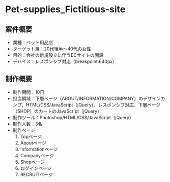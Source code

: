 # Pet-supplies_Fictitious-site

## 案件概要
- 業種：ペット用品店
- ターゲット層：20代後半～40代の女性
- 目的：会社の新規設立に伴うECサイトの開設
- デバイス：レスポンシブ対応（breakpoint:640px）

## 制作概要
- 制作期間：10日
- 担当領域：下層ページ（ABOUT/INFORMATION/COMPANY）のデザインカンプ、HTML/CSS/JavaScript（jQuery）、レスポンシブ対応、下層ページ（SHOP）のカートのJavaScript（jQuery）
- 制作ツール：Photoshop/HTML/CSS/JavaScript（jQuery）
- 制作人数：3名
- 制作ページ
  1. Topページ
  2. Aboutページ
  3. Informationページ
  4. Companyページ
  5. Shopページ
  6. ログインページ
  7. RECRUITページ
